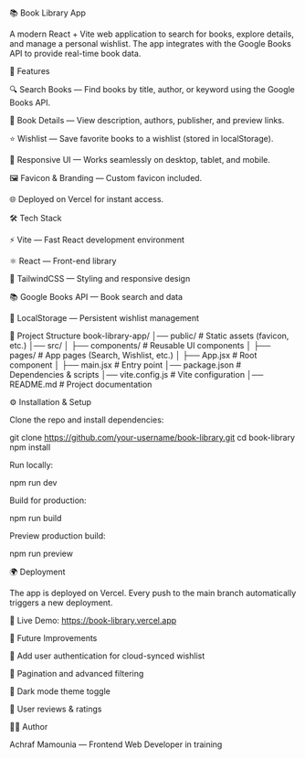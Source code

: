 📚 Book Library App

A modern React + Vite web application to search for books, explore details, and manage a personal wishlist. The app integrates with the Google Books API to provide real-time book data.

🚀 Features

🔍 Search Books — Find books by title, author, or keyword using the Google Books API.

📖 Book Details — View description, authors, publisher, and preview links.

⭐ Wishlist — Save favorite books to a wishlist (stored in localStorage).

📱 Responsive UI — Works seamlessly on desktop, tablet, and mobile.

🖼️ Favicon & Branding — Custom favicon included.

🌐 Deployed on Vercel for instant access.

🛠️ Tech Stack

⚡ Vite
 — Fast React development environment

⚛️ React
 — Front-end library

🎨 TailwindCSS
 — Styling and responsive design

📚 Google Books API
 — Book search and data

💾 LocalStorage — Persistent wishlist management

📂 Project Structure
book-library-app/
│── public/              # Static assets (favicon, etc.)
│── src/
│   ├── components/      # Reusable UI components
│   ├── pages/           # App pages (Search, Wishlist, etc.)
│   ├── App.jsx          # Root component
│   ├── main.jsx         # Entry point
│── package.json         # Dependencies & scripts
│── vite.config.js       # Vite configuration
│── README.md            # Project documentation

⚙️ Installation & Setup

Clone the repo and install dependencies:

git clone https://github.com/your-username/book-library.git
cd book-library
npm install


Run locally:

npm run dev


Build for production:

npm run build


Preview production build:

npm run preview

🌍 Deployment

The app is deployed on Vercel. Every push to the main branch automatically triggers a new deployment.

🔗 Live Demo: https://book-library.vercel.app

📝 Future Improvements

🔐 Add user authentication for cloud-synced wishlist

📑 Pagination and advanced filtering

🎨 Dark mode theme toggle

💬 User reviews & ratings

👨‍💻 Author

Achraf Mamounia — Frontend Web Developer in training